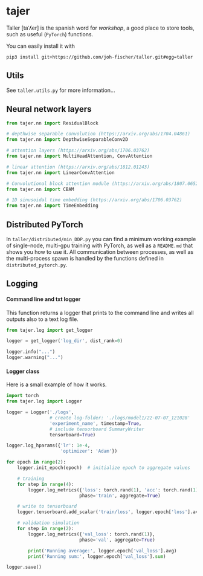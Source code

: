 # tajer

Taller [taˈʎer] is the spanish word for *workshop*, a good place to store tools, such as useful (`PyTorch`) functions.

You can easily install it with

```
pip3 install git+https://github.com/joh-fischer/taller.git#egg=taller
```

## Utils

See `taller.utils.py` for more information... 

## Neural network layers

```python
from tajer.nn import ResidualBlock

# depthwise separable convolution (https://arxiv.org/abs/1704.04861)
from tajer.nn import DepthwiseSeparableConv2D

# attention layers (https://arxiv.org/abs/1706.03762)
from tajer.nn import MultiHeadAttention, ConvAttention

# linear attention (https://arxiv.org/abs/1812.01243)
from tajer.nn import LinearConvAttention

# Convolutional block attention module (https://arxiv.org/abs/1807.06521)
from tajer.nn import CBAM

# 1D sinusoidal time embedding (https://arxiv.org/abs/1706.03762)
from tajer.nn import TimeEmbedding
```

## Distributed PyTorch

In `taller/distributed/min_DDP.py` you can find a minimum working example of single-node,
multi-gpu training with PyTorch, as well as a `README.md` that shows you how to use it.
All communication between processes, as well as the multi-process spawn is handled by
the functions defined in `distributed_pytorch.py`.



## Logging

#### Command line and txt logger

This function returns a logger that prints to the command line and writes 
all outputs also to a text log file.

```python
from tajer.log import get_logger

logger = get_logger('log_dir', dist_rank=0)

logger.info("...")
logger.warning("...")
```

#### Logger class

Here is a small example of how it works.

```python
import torch
from tajer.log import Logger

logger = Logger('./logs',
                # create log-folder: './logs/model1/22-07-07_121028'
                'experiment_name', timestamp=True,
                # include tensorboard SummaryWriter
                tensorboard=True)

logger.log_hparams({'lr': 1e-4,
                    'optimizer': 'Adam'})

for epoch in range(2):
    logger.init_epoch(epoch)  # initialize epoch to aggregate values

    # training
    for step in range(4):
        logger.log_metrics({'loss': torch.rand(1), 'acc': torch.rand(1)},
                           phase='train', aggregate=True)

    # write to tensorboard
    logger.tensorboard.add_scalar('train/loss', logger.epoch['loss'].avg)

    # validation simulation
    for step in range(2):
        logger.log_metrics({'val_loss': torch.rand(1)},
                           phase='val', aggregate=True)

        print('Running average:', logger.epoch['val_loss'].avg)
        print('Running sum:', logger.epoch['val_loss'].sum)

logger.save()
```


